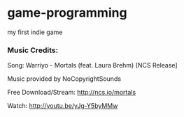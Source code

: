 # game-programming
my first indie game


### Music Credits:
Song: Warriyo - Mortals (feat. Laura Brehm) [NCS Release]

Music provided by NoCopyrightSounds

Free Download/Stream: http://ncs.io/mortals

Watch: http://youtu.be/yJg-Y5byMMw